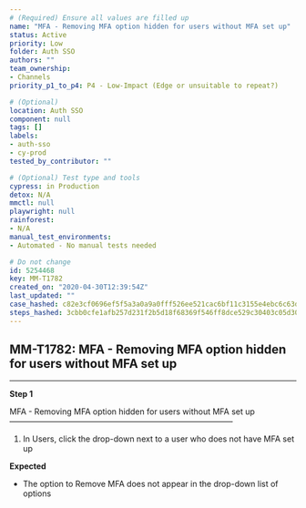 ```yaml
---
# (Required) Ensure all values are filled up
name: "MFA - Removing MFA option hidden for users without MFA set up"
status: Active
priority: Low
folder: Auth SSO
authors: ""
team_ownership:
- Channels
priority_p1_to_p4: P4 - Low-Impact (Edge or unsuitable to repeat?)

# (Optional)
location: Auth SSO
component: null
tags: []
labels:
- auth-sso
- cy-prod
tested_by_contributor: ""

# (Optional) Test type and tools
cypress: in Production
detox: N/A
mmctl: null
playwright: null
rainforest:
- N/A
manual_test_environments:
- Automated - No manual tests needed

# Do not change
id: 5254468
key: MM-T1782
created_on: "2020-04-30T12:39:54Z"
last_updated: ""
case_hashed: c82e3cf0696ef5f5a3a0a9a0fff526ee521cac6bf11c3155e4ebc6c63d89895cb83260f0475fa7c67f68861e464ece02
steps_hashed: 3cbb0cfe1afb257d231f2b5d18f68369f546ff8dce529c30403c05d3022cca2a7c5da5977ebacf23a5c82c7d42371213
---
```


<!-- (Auto-generated) Based on frontmatter's "key" and "name" -->

## MM-T1782: MFA - Removing MFA option hidden for users without MFA set up

---

**Step 1**

MFA - Removing MFA option hidden for users without MFA set up\
————————————————————————————

1. In Users, click the drop-down next to a user who does not have MFA set up

**Expected**

- The option to Remove MFA does not appear in the drop-down list of options
